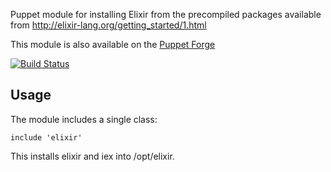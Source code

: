 Puppet module for installing Elixir from the precompiled packages
available from http://elixir-lang.org/getting_started/1.html

This module is also available on the [Puppet
Forge](https://forge.puppetlabs.com/garethr/elixir)

[![Build
Status](https://secure.travis-ci.org/garethr/garethr-elixir.png)](http://travis-ci.org/garethr/garethr-elixir)

## Usage

The module includes a single class:

    include 'elixir'

This installs elixir and iex into /opt/elixir.
